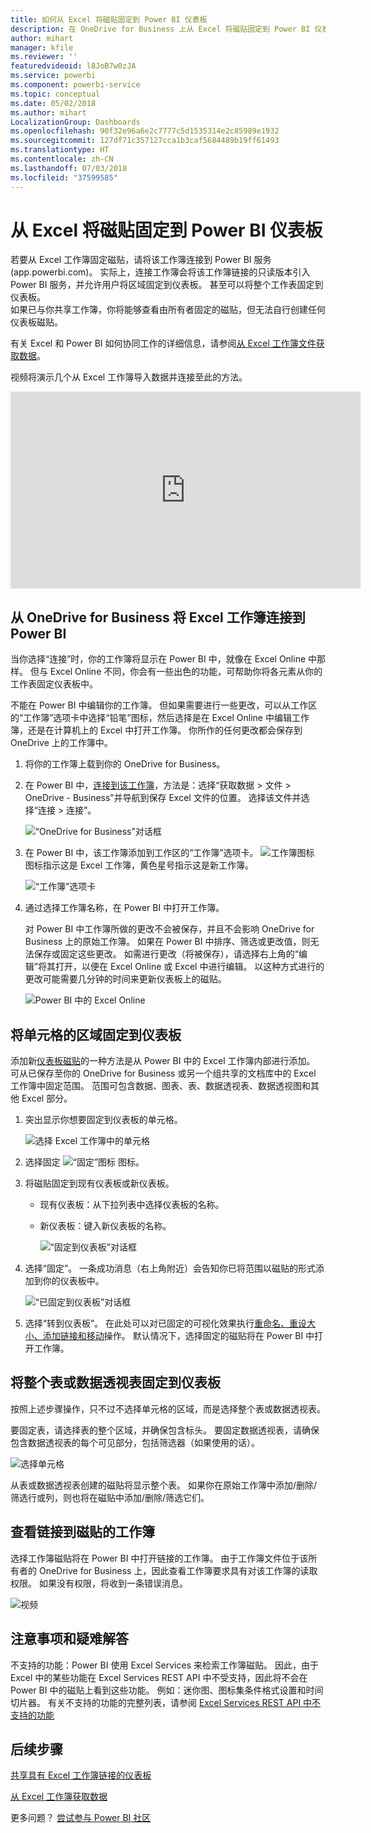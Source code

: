 ```yaml
---
title: 如何从 Excel 将磁贴固定到 Power BI 仪表板
description: 在 OneDrive for Business 上从 Excel 将磁贴固定到 Power BI 仪表板 固定范围、图表、表
author: mihart
manager: kfile
ms.reviewer: ''
featuredvideoid: l8JoB7w0zJA
ms.service: powerbi
ms.component: powerbi-service
ms.topic: conceptual
ms.date: 05/02/2018
ms.author: mihart
LocalizationGroup: Dashboards
ms.openlocfilehash: 90f32e96a6e2c7777c5d1535314e2c85989e1932
ms.sourcegitcommit: 127df71c357127cca1b3caf5684489b19ff61493
ms.translationtype: HT
ms.contentlocale: zh-CN
ms.lasthandoff: 07/03/2018
ms.locfileid: "37599585"
---
```

# <a name="pin-a-tile-to-a-power-bi-dashboard-from-excel"></a>从 Excel 将磁贴固定到 Power BI 仪表板
若要从 Excel 工作簿固定磁贴，请将该工作簿连接到 Power BI 服务 (app.powerbi.com)。 实际上，连接工作簿会将该工作簿链接的只读版本引入 Power BI 服务，并允许用户将区域固定到仪表板。 甚至可以将整个工作表固定到仪表板。  
如果已与你共享工作簿，你将能够查看由所有者固定的磁贴，但无法自行创建任何仪表板磁贴。 

有关 Excel 和 Power BI 如何协同工作的详细信息，请参阅[从 Excel 工作簿文件获取数据](http://go.microsoft.com/fwlink/?LinkID=521962)。

视频将演示几个从 Excel 工作簿导入数据并连接至此的方法。

<iframe width="560" height="315" src="https://www.youtube.com/embed/l8JoB7w0zJA" frameborder="0" allowfullscreen></iframe>

## <a name="connect-your-excel-workbook-from-onedrive-for-business-to-power-bi"></a>从 OneDrive for Business 将 Excel 工作簿连接到 Power BI
当你选择“连接”时，你的工作簿将显示在 Power BI 中，就像在 Excel Online 中那样。 但与 Excel Online 不同，你会有一些出色的功能，可帮助你将各元素从你的工作表固定仪表板中。

不能在 Power BI 中编辑你的工作簿。 但如果需要进行一些更改，可以从工作区的“工作簿”选项卡中选择“铅笔”图标，然后选择是在 Excel Online 中编辑工作簿，还是在计算机上的 Excel 中打开工作簿。 你所作的任何更改都会保存到 OneDrive 上的工作簿中。

1. 将你的工作簿上载到你的 OneDrive for Business。

2. 在 Power BI 中，[连接到该工作簿](service-excel-workbook-files.md)，方法是：选择“获取数据 > 文件 > OneDrive - Business”并导航到保存 Excel 文件的位置。 选择该文件并选择“连接 > 连接”。

    ![“OneDrive for Business”对话框](media/service-dashboard-pin-tile-from-excel/power-bi-connect.png)

3. 在 Power BI 中，该工作簿添加到工作区的“工作簿”选项卡。  ![工作簿图标](media/service-dashboard-pin-tile-from-excel/pbi_workbookicon.png) 图标指示这是 Excel 工作簿，黄色星号指示这是新工作簿。
    
    ![“工作簿”选项卡](media/service-dashboard-pin-tile-from-excel/power-bi-workbooks.png)
4. 通过选择工作簿名称，在 Power BI 中打开工作簿。

    对 Power BI 中工作簿所做的更改不会被保存，并且不会影响 OneDrive for Business 上的原始工作簿。 如果在 Power BI 中排序、筛选或更改值，则无法保存或固定这些更改。 如需进行更改（将被保存），请选择右上角的“编辑”将其打开，以便在 Excel Online 或 Excel 中进行编辑。 以这种方式进行的更改可能需要几分钟的时间来更新仪表板上的磁贴。
   
    ![Power BI 中的 Excel Online](media/service-dashboard-pin-tile-from-excel/power-bi-opened.png)

## <a name="pin-a-range-of-cells-to-a-dashboard"></a>将单元格的区域固定到仪表板
添加新[仪表板磁贴](service-dashboard-tiles.md)的一种方法是从 Power BI 中的 Excel 工作簿内部进行添加。 可从已保存至你的 OneDrive for Business 或另一个组共享的文档库中的 Excel 工作簿中固定范围。 范围可包含数据、图表、表、数据透视表、数据透视图和其他 Excel 部分。

1. 突出显示你想要固定到仪表板的单元格。
   
    ![选择 Excel 工作簿中的单元格](media/service-dashboard-pin-tile-from-excel/pbi_selectrange.png)
2. 选择固定 ![“固定”图标](media/service-dashboard-pin-tile-from-excel/pbi_pintile_small.png) 图标。 
3. 将磁贴固定到现有仪表板或新仪表板。 
   
   * 现有仪表板：从下拉列表中选择仪表板的名称。
   * 新仪表板：键入新仪表板的名称。
   
     ![“固定到仪表板”对话框](media/service-dashboard-pin-tile-from-excel/pbi_dashdialog1.png)
4. 选择“固定”。 一条成功消息（右上角附近）会告知你已将范围以磁贴的形式添加到你的仪表板中。 
   
    ![“已固定到仪表板”对话框](media/service-dashboard-pin-tile-from-excel/power-bi-go-to-dashboard.png)
5. 选择“转到仪表板”。 在此处可以对已固定的可视化效果执行[重命名、重设大小、添加链接和移动](service-dashboard-edit-tile.md)操作。 默认情况下，选择固定的磁贴将在 Power BI 中打开工作簿。

## <a name="pin-an-entire-table-or-pivottable-to-a-dashboard"></a>将整个表或数据透视表固定到仪表板
按照上述步骤操作，只不过不选择单元格的区域，而是选择整个表或数据透视表。

要固定表，请选择表的整个区域，并确保包含标头。  要固定数据透视表，请确保包含数据透视表的每个可见部分，包括筛选器（如果使用的话）。

 ![选择单元格](media/service-dashboard-pin-tile-from-excel/pbi_selecttable.png)

从表或数据透视表创建的磁贴将显示整个表。  如果你在原始工作簿中添加/删除/筛选行或列，则也将在磁贴中添加/删除/筛选它们。

## <a name="view-the-workbook-linked-to-the-tile"></a>查看链接到磁贴的工作簿
选择工作簿磁贴将在 Power BI 中打开链接的工作簿。 由于工作簿文件位于该所有者的 OneDrive for Business 上，因此查看工作簿要求具有对该工作簿的读取权限。 如果没有权限，将收到一条错误消息。  

 ![视频](media/service-dashboard-pin-tile-from-excel/pin-from-excel.gif)

## <a name="considerations-and-troubleshooting"></a>注意事项和疑难解答
不支持的功能：Power BI 使用 Excel Services 来检索工作簿磁贴。 因此，由于 Excel 中的某些功能在 Excel Services REST API 中不受支持，因此将不会在 Power BI 中的磁贴上看到这些功能。 例如：迷你图、图标集条件格式设置和时间切片器。 有关不支持的功能的完整列表，请参阅 [Excel Services REST API 中不支持的功能](http://msdn.microsoft.com/library/office/ff394477.aspx)

## <a name="next-steps"></a>后续步骤
[共享具有 Excel 工作簿链接的仪表板](service-share-dashboard-that-links-to-excel-onedrive.md)

[从 Excel 工作簿获取数据](service-excel-workbook-files.md)

更多问题？ [尝试参与 Power BI 社区](http://community.powerbi.com/)

